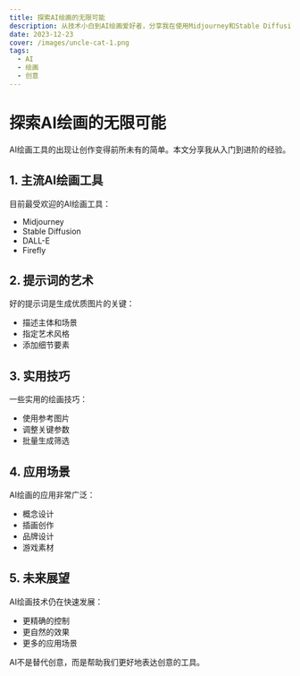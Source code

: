 ```yaml
---
title: 探索AI绘画的无限可能
description: 从技术小白到AI绘画爱好者，分享我在使用Midjourney和Stable Diffusion的心得...
date: 2023-12-23
cover: /images/uncle-cat-1.png
tags:
  - AI
  - 绘画
  - 创意
---
```


# 探索AI绘画的无限可能

AI绘画工具的出现让创作变得前所未有的简单。本文分享我从入门到进阶的经验。

## 1. 主流AI绘画工具

目前最受欢迎的AI绘画工具：
- Midjourney
- Stable Diffusion
- DALL-E
- Firefly

## 2. 提示词的艺术

好的提示词是生成优质图片的关键：
- 描述主体和场景
- 指定艺术风格
- 添加细节要素

## 3. 实用技巧

一些实用的绘画技巧：
- 使用参考图片
- 调整关键参数
- 批量生成筛选

## 4. 应用场景

AI绘画的应用非常广泛：
- 概念设计
- 插画创作
- 品牌设计
- 游戏素材

## 5. 未来展望

AI绘画技术仍在快速发展：
- 更精确的控制
- 更自然的效果
- 更多的应用场景

AI不是替代创意，而是帮助我们更好地表达创意的工具。
